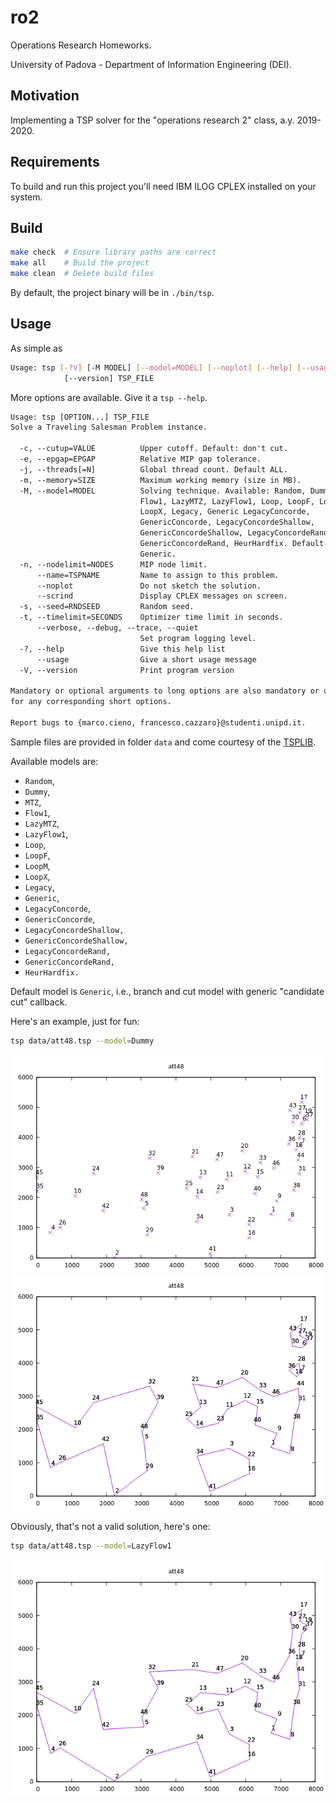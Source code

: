 # ro2

Operations Research Homeworks.

University of Padova - Department of Information Engineering (DEI).

## Motivation

Implementing a TSP solver for the "operations research 2" class, a.y. 2019-2020.

## Requirements

To build and run this project you'll need IBM ILOG CPLEX installed on your system.

## Build

```sh
make check  # Ensure library paths are correct
make all    # Build the project
make clean  # Delete build files
```

By default, the project binary will be in `./bin/tsp`.

## Usage

As simple as

```sh
Usage: tsp [-?V] [-M MODEL] [--model=MODEL] [--noplot] [--help] [--usage]
            [--version] TSP_FILE
```

More options are available. Give it a `tsp --help`.

```txt
Usage: tsp [OPTION...] TSP_FILE
Solve a Traveling Salesman Problem instance.

  -c, --cutup=VALUE          Upper cutoff. Default: don't cut.
  -e, --epgap=EPGAP          Relative MIP gap tolerance.
  -j, --threads[=N]          Global thread count. Default ALL.
  -m, --memory=SIZE          Maximum working memory (size in MB).
  -M, --model=MODEL          Solving technique. Available: Random, Dummy, MTZ,
                             Flow1, LazyMTZ, LazyFlow1, Loop, LoopF, LoopM,
                             LoopX, Legacy, Generic LegacyConcorde,
                             GenericConcorde, LegacyConcordeShallow,
                             GenericConcordeShallow, LegacyConcordeRand,
                             GenericConcordeRand, HeurHardfix. Default:
                             Generic.
  -n, --nodelimit=NODES      MIP node limit.
      --name=TSPNAME         Name to assign to this problem.
      --noplot               Do not sketch the solution.
      --scrind               Display CPLEX messages on screen.
  -s, --seed=RNDSEED         Random seed.
  -t, --timelimit=SECONDS    Optimizer time limit in seconds.
      --verbose, --debug, --trace, --quiet
                             Set program logging level.
  -?, --help                 Give this help list
      --usage                Give a short usage message
  -V, --version              Print program version

Mandatory or optional arguments to long options are also mandatory or optional
for any corresponding short options.

Report bugs to {marco.cieno, francesco.cazzaro}@studenti.unipd.it.
```

Sample files are provided in folder `data` and come courtesy of the [TSPLIB](http://comopt.ifi.uni-heidelberg.de/software/TSPLIB95/).

Available models are:

- `Random`,
- `Dummy`,
- `MTZ`,
- `Flow1`,
- `LazyMTZ`,
- `LazyFlow1`,
- `Loop`,
- `LoopF`,
- `LoopM`,
- `LoopX`,
- `Legacy`,
- `Generic`,
- `LegacyConcorde`,
- `GenericConcorde`,
- `LegacyConcordeShallow,`
- `GenericConcordeShallow,`
- `LegacyConcordeRand,`
- `GenericConcordeRand,`
- `HeurHardfix.`

Default model is `Generic`, i.e., branch and cut model with generic "candidate cut" callback.

Here's an example, just for fun:

```sh
tsp data/att48.tsp --model=Dummy
```

![Instance plot](assets/att48.instance.png)
![Subtours plot](assets/att48.subtour.png)

Obviously, that's not a valid solution, here's one:

```sh
tsp data/att48.tsp --model=LazyFlow1
```

![Solution plot](assets/att48.solved.png)
